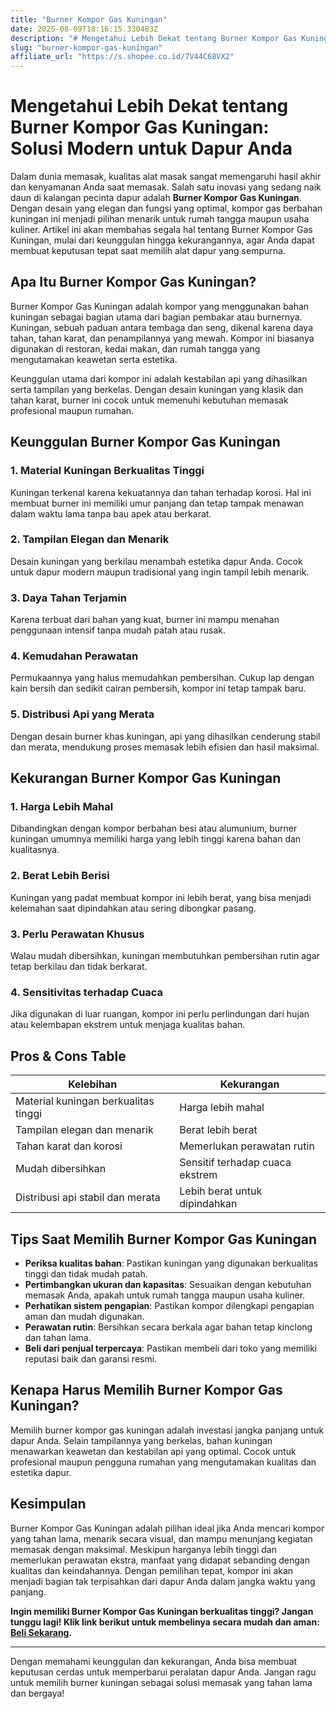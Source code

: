 ```yaml
---
title: "Burner Kompor Gas Kuningan"
date: 2025-08-09T18:16:15.330483Z
description: "# Mengetahui Lebih Dekat tentang Burner Kompor Gas Kuningan: Solusi Modern untuk Dapur Anda..."
slug: "burner-kompor-gas-kuningan"
affiliate_url: "https://s.shopee.co.id/7V44C68VX2"
---
```

# Mengetahui Lebih Dekat tentang Burner Kompor Gas Kuningan: Solusi Modern untuk Dapur Anda

Dalam dunia memasak, kualitas alat masak sangat memengaruhi hasil akhir dan kenyamanan Anda saat memasak. Salah satu inovasi yang sedang naik daun di kalangan pecinta dapur adalah **Burner Kompor Gas Kuningan**. Dengan desain yang elegan dan fungsi yang optimal, kompor gas berbahan kuningan ini menjadi pilihan menarik untuk rumah tangga maupun usaha kuliner. Artikel ini akan membahas segala hal tentang Burner Kompor Gas Kuningan, mulai dari keunggulan hingga kekurangannya, agar Anda dapat membuat keputusan tepat saat memilih alat dapur yang sempurna.

## Apa Itu Burner Kompor Gas Kuningan?

Burner Kompor Gas Kuningan adalah kompor yang menggunakan bahan kuningan sebagai bagian utama dari bagian pembakar atau burnernya. Kuningan, sebuah paduan antara tembaga dan seng, dikenal karena daya tahan, tahan karat, dan penampilannya yang mewah. Kompor ini biasanya digunakan di restoran, kedai makan, dan rumah tangga yang mengutamakan keawetan serta estetika.

Keunggulan utama dari kompor ini adalah kestabilan api yang dihasilkan serta tampilan yang berkelas. Dengan desain kuningan yang klasik dan tahan karat, burner ini cocok untuk memenuhi kebutuhan memasak profesional maupun rumahan.

## Keunggulan Burner Kompor Gas Kuningan

### 1. Material Kuningan Berkualitas Tinggi
Kuningan terkenal karena kekuatannya dan tahan terhadap korosi. Hal ini membuat burner ini memiliki umur panjang dan tetap tampak menawan dalam waktu lama tanpa bau apek atau berkarat.

### 2. Tampilan Elegan dan Menarik
Desain kuningan yang berkilau menambah estetika dapur Anda. Cocok untuk dapur modern maupun tradisional yang ingin tampil lebih menarik.

### 3. Daya Tahan Terjamin
Karena terbuat dari bahan yang kuat, burner ini mampu menahan penggunaan intensif tanpa mudah patah atau rusak.

### 4. Kemudahan Perawatan
Permukaannya yang halus memudahkan pembersihan. Cukup lap dengan kain bersih dan sedikit cairan pembersih, kompor ini tetap tampak baru.

### 5. Distribusi Api yang Merata
Dengan desain burner khas kuningan, api yang dihasilkan cenderung stabil dan merata, mendukung proses memasak lebih efisien dan hasil maksimal.

## Kekurangan Burner Kompor Gas Kuningan

### 1. Harga Lebih Mahal
Dibandingkan dengan kompor berbahan besi atau alumunium, burner kuningan umumnya memiliki harga yang lebih tinggi karena bahan dan kualitasnya.

### 2. Berat Lebih Berisi
Kuningan yang padat membuat kompor ini lebih berat, yang bisa menjadi kelemahan saat dipindahkan atau sering dibongkar pasang.

### 3. Perlu Perawatan Khusus
Walau mudah dibersihkan, kuningan membutuhkan pembersihan rutin agar tetap berkilau dan tidak berkarat.

### 4. Sensitivitas terhadap Cuaca
Jika digunakan di luar ruangan, kompor ini perlu perlindungan dari hujan atau kelembapan ekstrem untuk menjaga kualitas bahan.

## Pros & Cons Table

| Kelebihan                                  | Kekurangan                                  |
|--------------------------------------------|----------------------------------------------|
| Material kuningan berkualitas tinggi     | Harga lebih mahal                          |
| Tampilan elegan dan menarik              | Berat lebih berat                         |
| Tahan karat dan korosi                   | Memerlukan perawatan rutin               |
| Mudah dibersihkan                        | Sensitif terhadap cuaca ekstrem           |
| Distribusi api stabil dan merata       | Lebih berat untuk dipindahkan             |

## Tips Saat Memilih Burner Kompor Gas Kuningan

- **Periksa kualitas bahan**: Pastikan kuningan yang digunakan berkualitas tinggi dan tidak mudah patah.
- **Pertimbangkan ukuran dan kapasitas**: Sesuaikan dengan kebutuhan memasak Anda, apakah untuk rumah tangga maupun usaha kuliner.
- **Perhatikan sistem pengapian**: Pastikan kompor dilengkapi pengapian aman dan mudah digunakan.
- **Perawatan rutin**: Bersihkan secara berkala agar bahan tetap kinclong dan tahan lama.
- **Beli dari penjual terpercaya**: Pastikan membeli dari toko yang memiliki reputasi baik dan garansi resmi.

## Kenapa Harus Memilih Burner Kompor Gas Kuningan?

Memilih burner kompor gas kuningan adalah investasi jangka panjang untuk dapur Anda. Selain tampilannya yang berkelas, bahan kuningan menawarkan keawetan dan kestabilan api yang optimal. Cocok untuk profesional maupun pengguna rumahan yang mengutamakan kualitas dan estetika dapur.

## Kesimpulan

Burner Kompor Gas Kuningan adalah pilihan ideal jika Anda mencari kompor yang tahan lama, menarik secara visual, dan mampu menunjang kegiatan memasak dengan maksimal. Meskipun harganya lebih tinggi dan memerlukan perawatan ekstra, manfaat yang didapat sebanding dengan kualitas dan keindahannya. Dengan pemilihan tepat, kompor ini akan menjadi bagian tak terpisahkan dari dapur Anda dalam jangka waktu yang panjang.

**Ingin memiliki Burner Kompor Gas Kuningan berkualitas tinggi? Jangan tunggu lagi! Klik link berikut untuk membelinya secara mudah dan aman: [Beli Sekarang](https://s.shopee.co.id/7V44C68VX2).**

---

Dengan memahami keunggulan dan kekurangan, Anda bisa membuat keputusan cerdas untuk memperbarui peralatan dapur Anda. Jangan ragu untuk memilih burner kuningan sebagai solusi memasak yang tahan lama dan bergaya!
